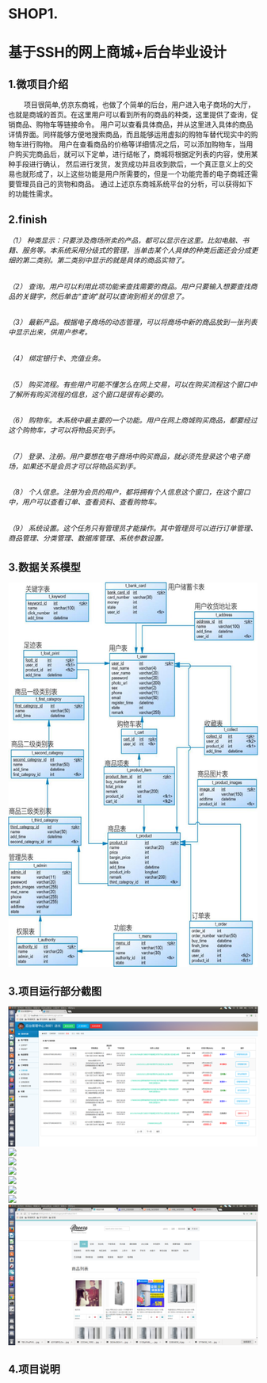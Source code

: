 # SHOP1.
<h1>基于SSH的网上商城+后台毕业设计</h1>  
<h2>1.微项目介绍</h2>

&nbsp;&nbsp;&nbsp;&nbsp;&nbsp;&nbsp;&nbsp;&nbsp;项目很简单,仿京东商城，也做了个简单的后台，用户进入电子商场的大厅，也就是商城的首页。在这里用户可以看到所有的商品的种类，这里提供了查询，促销商品、购物车等链接命令。
用户可以查看具体商品，并从这里进入具体的商品详情界面。同样能够方便地搜索商品，而且能够运用虚拟的购物车替代现实中的购物车进行购物。
用户在查看商品的价格等详细情况之后，可以添加购物车，当用户购买完商品后，就可以下定单，进行结帐了，商城将根据定列表的内容，使用某种手段进行确认，
然后进行发货，发货成功并且收到款后，一个真正意义上的交易也就形成了，以上这些功能是用户所需要的，但是一个功能完善的电子商城还需要管理员自己的货物和商品。
通过上述京东商城系统平台的分析，可以获得如下的功能性需求。
<h2>2.finish</h2>
<h6>（1） 种类显示：只要涉及商场所卖的产品，都可以显示在这里。比如电脑、书籍、服务等。本系统采用分级式的管理，当单击某个人具体的种类后面还会分成更细的第二类别。第二类别中显示的就是具体的商品实物了。</h6>
<h6>（2） 查询。用户可以利用此项功能来查找需要的商品。用户只要输入想要查找商品的关键字，然后单击“查询”就可以查询到相关的信息了。</h6>
<h6>（3） 最新产品。根据电子商场的动态管理，可以将商场中新的商品放到一张列表中显示出来，供用户参考。</h6>
<h6>（4） 绑定银行卡、充值业务。</h6>
<h6>（5） 购买流程。有些用户可能不懂怎么在网上交易，可以在购买流程这个窗口中了解所有购买流程的信息，这个窗口是很有必要的。</h6>
<h6>（6） 购物车。本系统中最主要的一个功能。用户在网上商城购买商品，都要经过这个购物车，才可以将物品买到手。</h6>
<h6>（7） 登录、注册。用户要想在电子商场中购买商品，就必须先登录这个电子商场，如果还不是会员才可以将物品买到手。</h6>
<h6>（8） 个人信息。注册为会员的用户，都将拥有个人信息这个窗口，在这个窗口中，用户可以查看订单、查看资料、查看购物车。</h6>
<h6>（9） 系统设置。这个任务只有管理员才能操作。其中管理员可以进行订单管理、商品管理、分类管理、数据库管理、系统参数设置。</h6>
<h2>3.数据关系模型</h2>
<img src="https://github.com/daijiangping/SHOP1.0/blob/master/WebRoot/jietu/model.jpg"/>

<h2>3.项目运行部分截图</h2>
<img src="https://github.com/daijiangping/SHOP1.0/blob/master/WebRoot/jietu/1.png"/><br>
<img src="https://github.com/daijiangping/SHOP1.0/blob/master/WebRoot/jietu/2.png"/><br>
<img src="https://github.com/daijiangping/SHOP1.0/blob/master/WebRoot/jietu/3.png"/><br>
<img src="https://github.com/daijiangping/SHOP1.0/blob/master/WebRoot/jietu/4.png"/><br>
<img src="https://github.com/daijiangping/SHOP1.0/blob/master/WebRoot/jietu/5.png"/><br>
<img src="https://github.com/daijiangping/SHOP1.0/blob/master/WebRoot/jietu/6.png"/><br>
<img src="https://github.com/daijiangping/SHOP1.0/blob/master/WebRoot/jietu/7.png"/><br>
<img src="https://github.com/daijiangping/SHOP1.0/blob/master/WebRoot/jietu/8.png"/><br>

<h2>4.项目说明</h2>
